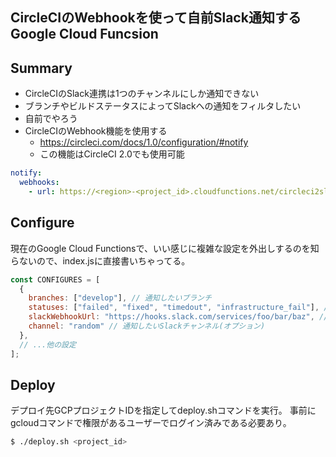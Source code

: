 CircleCIのWebhookを使って自前Slack通知するGoogle Cloud Funcsion
----

## Summary

- CircleCIのSlack連携は1つのチャンネルにしか通知できない
- ブランチやビルドステータスによってSlackへの通知をフィルタしたい
- 自前でやろう
- CircleCIのWebhook機能を使用する
    - https://circleci.com/docs/1.0/configuration/#notify
    - この機能はCircleCI 2.0でも使用可能

```.circleci/config.yml
notify:
  webhooks:
    - url: https://<region>-<project_id>.cloudfunctions.net/circleci2slack
```

## Configure

現在のGoogle Cloud Functionsで、いい感じに複雑な設定を外出しするのを知らないので、index.jsに直接書いちゃってる。

```index.js
const CONFIGURES = [
  {
    branches: ["develop"], // 通知したいブランチ
    statuses: ["failed", "fixed", "timedout", "infrastructure_fail"], // 通知したいステータス
    slackWebhookUrl: "https://hooks.slack.com/services/foo/bar/baz", // 通知先SlackのIncoming Webhook
    channel: "random" // 通知したいSlackチャンネル(オプション)
  },
  // ...他の設定
];
```

## Deploy

デプロイ先GCPプロジェクトIDを指定してdeploy.shコマンドを実行。
事前にgcloudコマンドで権限があるユーザーでログイン済みである必要あり。

```sh
$ ./deploy.sh <project_id>
```
